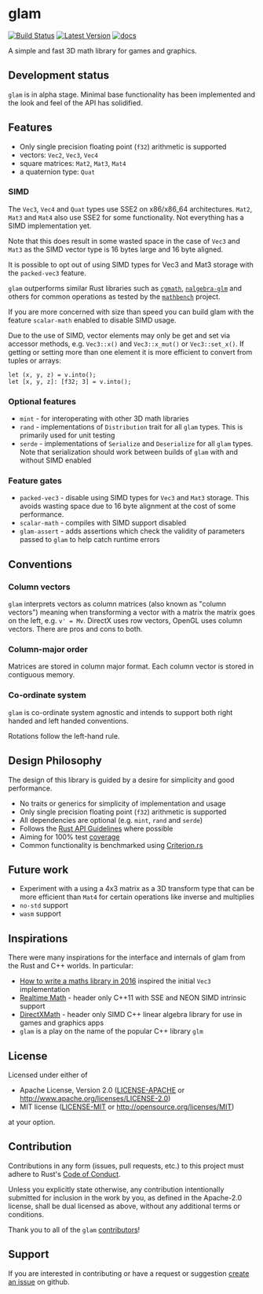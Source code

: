 # glam

[![Build Status]][travis-ci] [![Latest Version]][crates.io] [![docs]][docs.rs]

A simple and fast 3D math library for games and graphics.

## Development status

`glam` is in alpha stage. Minimal base functionality has been implemented
and the look and feel of the API has solidified.

## Features

* Only single precision floating point (`f32`) arithmetic is supported
* vectors: `Vec2`, `Vec3`, `Vec4`
* square matrices: `Mat2`, `Mat3`, `Mat4`
* a quaternion type: `Quat`

### SIMD

The `Vec3`, `Vec4` and `Quat` types use SSE2 on x86/x86_64 architectures.
`Mat2`, `Mat3` and `Mat4` also use SSE2 for some functionality. Not everything
has a SIMD implementation yet.

Note that this does result in some wasted space in the case of `Vec3` and `Mat3`
as the SIMD vector type is 16 bytes large and 16 byte aligned.

It is possible to opt out of using SIMD types for Vec3 and Mat3 storage with the
`packed-vec3` feature.

`glam` outperforms similar Rust libraries such as [`cgmath`][cgmath],
[`nalgebra-glm`][nalgebra-glm] and others for common operations as tested by the
[`mathbench`][mathbench] project.

If you are more concerned with size than speed you can build glam with the
feature `scalar-math` enabled to disable SIMD usage.

Due to the use of SIMD, vector elements may only be get and set via accessor
methods, e.g. `Vec3::x()` and `Vec3::x_mut()` or `Vec3::set_x()`. If getting or
setting more than one element it is more efficient to convert from tuples or
arrays:

```
let (x, y, z) = v.into();
let [x, y, z]: [f32; 3] = v.into();
```

### Optional features

* `mint` - for interoperating with other 3D math libraries
* `rand` - implementations of `Distribution` trait for all `glam` types. This
  is primarily used for unit testing
* `serde` - implementations of `Serialize` and `Deserialize` for all `glam`
  types. Note that serialization should work between builds of `glam` with and
  without SIMD enabled

### Feature gates

* `packed-vec3` - disable using SIMD types for `Vec3` and `Mat3` storage.  This
  avoids wasting space due to 16 byte alignment at the cost of some performance.
* `scalar-math` - compiles with SIMD support disabled
* `glam-assert` - adds assertions which check the validity of parameters passed to
  `glam` to help catch runtime errors

## Conventions

### Column vectors

`glam` interprets vectors as column matrices (also known as "column vectors")
meaning when transforming a vector with a matrix the matrix goes on the left,
e.g. `v' = Mv`.  DirectX uses row vectors, OpenGL uses column vectors. There
are pros and cons to both.

### Column-major order

Matrices are stored in column major format. Each column vector is stored in
contiguous memory.

### Co-ordinate system

`glam` is co-ordinate system agnostic and intends to support both right handed
and left handed conventions.

Rotations follow the left-hand rule.

## Design Philosophy

The design of this library is guided by a desire for simplicity and good
performance.

* No traits or generics for simplicity of implementation and usage
* Only single precision floating point (`f32`) arithmetic is supported
* All dependencies are optional (e.g. `mint`, `rand` and `serde`)
* Follows the [Rust API Guidelines] where possible
* Aiming for 100% test [coverage][coveralls.io]
* Common functionality is benchmarked using [Criterion.rs]

## Future work

* Experiment with a using a 4x3 matrix as a 3D transform type that can be more
  efficient than `Mat4` for certain operations like inverse and multiplies
* `no-std` support
* `wasm` support

## Inspirations

There were many inspirations for the interface and internals of glam from the
Rust and C++ worlds. In particular:

* [How to write a maths library in 2016] inspired the initial `Vec3`
  implementation
* [Realtime Math] - header only C++11 with SSE and NEON SIMD intrinsic support
* [DirectXMath] - header only SIMD C++ linear algebra library for use in games
  and graphics apps
* `glam` is a play on the name of the popular C++ library `glm`

## License

Licensed under either of

* Apache License, Version 2.0 ([LICENSE-APACHE](LICENSE-APACHE)
  or http://www.apache.org/licenses/LICENSE-2.0)
* MIT license ([LICENSE-MIT](LICENSE-MIT)
  or http://opensource.org/licenses/MIT)

at your option.

## Contribution

Contributions in any form (issues, pull requests, etc.) to this project must
adhere to Rust's [Code of Conduct].

Unless you explicitly state otherwise, any contribution intentionally submitted
for inclusion in the work by you, as defined in the Apache-2.0 license, shall be
dual licensed as above, without any additional terms or conditions.

Thank you to all of the `glam` [contributors]!

## Support
If you are interested in contributing or have a request or suggestion
[create an issue] on github.


[Build Status]: https://travis-ci.org/bitshifter/glam-rs.svg?branch=master
[travis-ci]: https://travis-ci.org/bitshifter/glam-rs
[Coverage Status]: https://coveralls.io/repos/github/bitshifter/glam-rs/badge.svg?branch=master
[coveralls.io]: https://coveralls.io/github/bitshifter/glam-rs?branch=master
[Code of Conduct]: https://www.rust-lang.org/en-US/conduct.html
[Latest Version]: https://img.shields.io/crates/v/glam.svg
[crates.io]: https://crates.io/crates/glam/
[docs]: https://docs.rs/glam/badge.svg
[docs.rs]: https://docs.rs/glam/
[Rust API Guidelines]: https://rust-lang-nursery.github.io/api-guidelines/
[Criterion.rs]: https://bheisler.github.io/criterion.rs/book/index.html
[cgmath]: https://github.com/rustgd/cgmath
[nalgebra-glm]: https://github.com/rustsim/nalgebra
[mathbench]: https://github.com/bitshifter/mathbench-rs
[create an issue]: https://github.com/bitshifter/glam-rs/issues
[contributors]: https://github.com/bitshifter/glam-rs/graphs/contributors
[How to write a maths library in 2016]: http://www.codersnotes.com/notes/maths-lib-2016/
[Realtime Math]: https://github.com/nfrechette/rtm
[DirectXMath]: https://docs.microsoft.com/en-us/windows/desktop/dxmath/directxmath-portal

